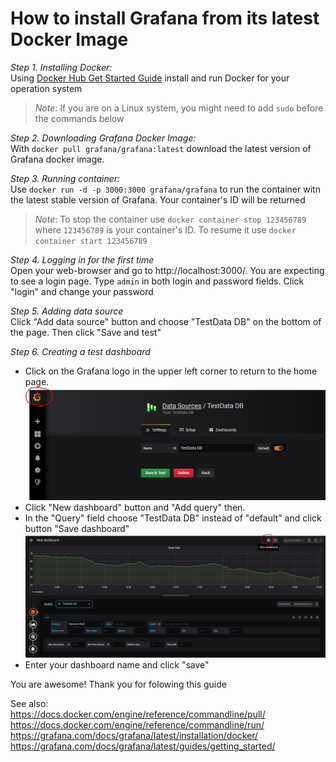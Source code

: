 # How to install Grafana from its latest Docker Image

*Step 1. Installing Docker:*  
Using [Docker Hub Get Started Guide](https://docs.docker.com/get-started/#set-up-your-docker-environment) install and run Docker for your operation system

>*Note*: If you are on a Linux system, you might need to add `sudo` before the commands below

*Step 2. Downloading Grafana Docker Image:*  
With `docker pull grafana/grafana:latest` download the latest version of Grafana docker image. 

*Step 3. Running container:*  
Use `docker run -d -p 3000:3000 grafana/grafana` to run the container witn the latest stable version of Grafana. Your container's ID will be returned

>*Note*: To stop the container use `docker container stop 123456789` where `123456789` is your container's ID. To resume it use `docker container start 123456789`

*Step 4. Logging in for the first time*  
Open your web-browser and go to http://localhost:3000/. You are expecting to see a login page. Type `admin` in both login and password fields. Click "login" and change your password

*Step 5. Adding data source*  
Click "Add data source" button and choose "TestData DB" on the bottom of the page. Then click "Save and test"  

*Step 6. Creating a test dashboard*  
- Click on the Grafana logo in the upper left corner to return to the home page.  
![](https://github.com/eltsovaad/GrafanaInstallation/blob/master/GrafanaLogo.JPG "grafana logo") 
- Click "New dashboard" button and "Add query" then. 
- In the "Query" field choose "TestData DB" instead of "default" and click button "Save dashboard" ![](https://github.com/eltsovaad/GrafanaInstallation/blob/master/saveDashboard2.JPG "grafana logo")  
- Enter your dashboard name and click "save"
  
You are awesome! Thank you for folowing this guide  
  
See also:  
https://docs.docker.com/engine/reference/commandline/pull/  
https://docs.docker.com/engine/reference/commandline/run/  
https://grafana.com/docs/grafana/latest/installation/docker/  
https://grafana.com/docs/grafana/latest/guides/getting_started/  
